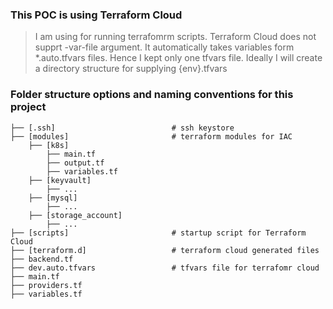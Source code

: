 ### This POC is using Terraform Cloud 
>I am using  for running terrafomrm scripts.
Terraform Cloud does not supprt -var-file argument.
It automatically takes variables form *.auto.tfvars files.
Hence I kept only one tfvars file. Ideally I will create a directory structure for supplying {env}.tfvars


### Folder structure options and naming conventions for this project

    
    ├── [.ssh]                          # ssh keystore 
    ├── [modules]                       # terraform modules for IAC 
        ├── [k8s]
            ├── main.tf
            ├── output.tf
            ├── variables.tf
        ├── [keyvault]
            ├── ...    
        ├── [mysql]
            ├── ...
        ├── [storage_account]
            ├── ...                
    ├── [scripts]                       # startup script for Terraform Cloud
    ├── [terraform.d]                   # terraform cloud generated files
    ├── backend.tf                      
    ├── dev.auto.tfvars                 # tfvars file for terrafomr cloud
    ├── main.tf
    ├── providers.tf
    ├── variables.tf
